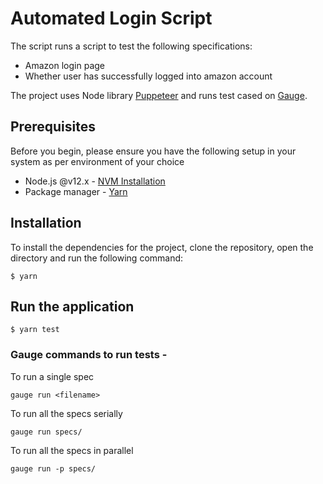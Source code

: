 # Automated Login Script

The script runs a script to test the following specifications:
- Amazon login page  
- Whether user has successfully logged into amazon account

The project uses Node library [Puppeteer](https://devdocs.io/puppeteer/) and runs test cased on [Gauge](https://docs.gauge.org/overview.html?os=linux&language=javascript&ide=vscode).

## Prerequisites 

Before you begin, please ensure you have the following setup in your system as per environment of your choice
- Node.js @v12.x - [NVM Installation](https://github.com/nvm-sh/nvm#installing-and-updating)
- Package manager -  [Yarn](https://classic.yarnpkg.com/en/docs/install#mac-stable)

## Installation

To install the dependencies for the project, clone the repository, open the directory and run the following command:

```
$ yarn

```

## Run the application

```
$ yarn test

```

### Gauge commands to run tests  -

To run a single spec

```
gauge run <filename>

```

To run all the specs serially

```
gauge run specs/

```

To run all the specs in parallel

```
gauge run -p specs/

```
